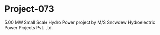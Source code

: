 # Project-073
5.00 MW Small Scale Hydro Power project by M/S Snowdew Hydroelectric Power Projects Pvt. Ltd.
